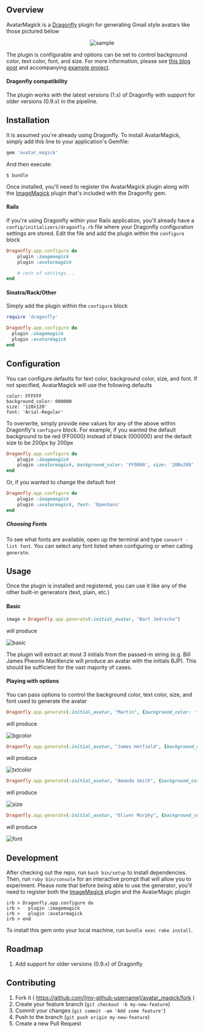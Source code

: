 ## Overview

AvatarMagick is a [Dragonfly](https://github.com/markevans/dragonfly) plugin for generating Gmail style avatars like those pictured below

<p align="center">
	<img src="https://user-images.githubusercontent.com/138067/52684517-8a70a400-2f14-11e9-8412-04945bc7c839.png" alt="sample">
</p>

The plugin is configurable and options can be set to control background color, text color, font, and size. For more information, please see [this blog post](http://bjedrocha.com/rails/2016/01/06/default-gmail-style-avatars-in-rails/) and accompanying [example project](https://github.com/bjedrocha/avatar-magick-example).

#### Dragonfly compatibility

The plugin works with the latest versions (1.x) of Dragonfly with support for older versions (0.9.x) in the pipeline.

## Installation

It is assumed you're already using Dragonfly. To install AvatarMagick, simply add this line to your application's Gemfile:

```ruby
gem 'avatar_magick'
```

And then execute:

    $ bundle

Once installed, you'll need to register the AvatarMagick plugin along with the [ImageMagick](http://markevans.github.io/dragonfly/imagemagick/) plugin that's included with the Dragonfly gem.

#### Rails

If you're using Dragonfly within your Rails application, you'll already have a `config/initializers/dragonfly.rb` file where your Dragonfly configuration settings are stored. Edit the file and add the plugin within the `configure` block

```ruby
Dragonfly.app.configure do
	plugin :imagemagick
	plugin :avatarmagick

	# rest of settings...
end
```

#### Sinatra/Rack/Other

Simply add the plugin within the `configure` block

```ruby
require 'dragonfly'

Dragonfly.app.configure do
  plugin :imagemagick
  plugin :avatarmagick
end
```

## Configuration

You can configure defaults for text color, background color, size, and font. If not specified, AvatarMagick will use the following defaults

```
color: FFFFFF
background_color: 000000
size: '120x120'
font: 'Arial-Regular'
```

To overwrite, simply provide new values for any of the above within Dragonfly's `configure` block. For example, if you wanted the default background to be red (FF0000) instead of black (000000) and the default size to be 200px by 200px

```ruby
Dragonfly.app.configure do
	plugin :imagemagick
	plugin :avatarmagick, background_color: 'FF0000', size: '200x200'
end
```

Or, if you wanted to change the default font

```ruby
Dragonfly.app.configure do
	plugin :imagemagick
	plugin :avatarmagick, font: 'OpenSans'
end
```

##### Choosing Fonts

To see what fonts are available, open up the terminal and type `convert -list font`. You can select any font listed when configuring or when calling `generate`.

## Usage

Once the plugin is installed and registered, you can use it like any of the other built-in generators (text, plain, etc.)

#### Basic

```ruby
image = Dragonfly.app.generate(:initial_avatar, "Bart Jedrocha")
```

will produce

![basic](https://user-images.githubusercontent.com/138067/52684554-a6744580-2f14-11e9-8468-dec84a102f01.png)

The plugin will extract at most 3 initials from the passed-in string (e.g. Bill James Pheonix MacKenzie will produce an avatar with the initials BJP). This should be sufficient for the vast majority of cases.

#### Playing with options

You can pass options to control the background color, text color, size, and font used to generate the avatar

```ruby
Dragonfly.app.generate(:initial_avatar, "Martin", {background_color: 'ff8f00'})
```

will produce

![bgcolor](https://user-images.githubusercontent.com/138067/52684569-b1c77100-2f14-11e9-88dd-3fc7355ed515.png)

```ruby
Dragonfly.app.generate(:initial_avatar, "James Hetfield", {background_color: 'f48fb1', color: '333333'})
```

will produce

![txtcolor](https://user-images.githubusercontent.com/138067/52684674-036ffb80-2f15-11e9-808b-26160a6f67e5.png)

```ruby
Dragonfly.app.generate(:initial_avatar, "Amanda Smith", {background_color: '00695c', size: '200'})
```

will produce

![size](https://user-images.githubusercontent.com/138067/52684661-fbb05700-2f14-11e9-8128-12bb2e667481.png)

```ruby
Dragonfly.app.generate(:initial_avatar, "Oliver Murphy", {background_color: 'b71c1c', font: 'Georgia'})
```

will produce

![font](https://user-images.githubusercontent.com/138067/52684652-f4894900-2f14-11e9-9b0e-c66e4d68bb35.png)

## Development

After checking out the repo, run `bash bin/setup` to install dependencies. Then, run `ruby bin/console` for an interactive prompt that will allow you to experiment. Please note that before being able to use the generator, you'll need to register both the [ImageMagick](http://markevans.github.io/dragonfly/imagemagick/) plugin and the AvatarMagic plugin

	irb > Dragonfly.app.configure do
	irb >   plugin :imagemagick
	irb >   plugin :avatarmagick
	irb > end

To install this gem onto your local machine, run `bundle exec rake install`.

## Roadmap

1. Add support for older versions (0.9.x) of Dragonfly

## Contributing

1. Fork it ( https://github.com/[my-github-username]/avatar_magick/fork )
2. Create your feature branch (`git checkout -b my-new-feature`)
3. Commit your changes (`git commit -am 'Add some feature'`)
4. Push to the branch (`git push origin my-new-feature`)
5. Create a new Pull Request
